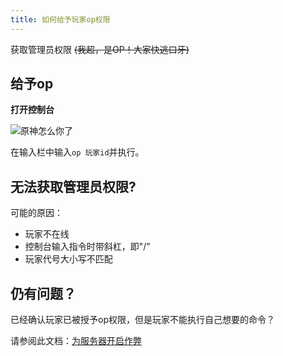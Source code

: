 ```yaml
---
title: 如何给予玩家op权限
---
```


获取管理员权限 ~~(我超，是OP！大家快逃口牙)~~

## 给予op

**打开控制台**

![原神怎么你了](https://www.simpfun.me/assets/images/%E7%BB%88%E7%AB%AF%E8%A7%A3%E6%9E%90-d86ed842811934d638a63900d57cf74c.png)

在输入栏中输入`op 玩家id`并执行。

## 无法获取管理员权限?

可能的原因：

* 玩家不在线
* 控制台输入指令时带斜杠，即"/"
* 玩家代号大小写不匹配

## 仍有问题？

已经确认玩家已被授予op权限，但是玩家不能执行自己想要的命令？

请参阅此文档：[为服务器开启作弊](2-allow_cheat.md)
